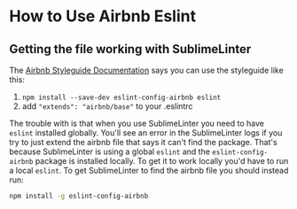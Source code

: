 How to Use Airbnb Eslint
=========================

Getting the file working with SublimeLinter
-------------------------------------------
The [Airbnb Styleguide Documentation](https://github.com/airbnb/javascript/tree/master/packages/eslint-config-airbnb) says you can use the styleguide like this:

1. `npm install --save-dev eslint-config-airbnb eslint`
2. add `"extends": "airbnb/base"` to your .eslintrc

The trouble with is that when you use SublimeLinter you need to have `eslint` installed globally.  You'll see an error in the SublimeLinter logs if you try to just extend the airbnb file that says it can't find the package.  That's because SublimeLinter is using a global `eslint` and the `eslint-config-airbnb` package is installed locally.  To get it to work locally you'd have to run a local `eslint`.  To get SublimeLinter to find the airbnb file you should instead run:

```bash
npm install -g eslint-config-airbnb
```
